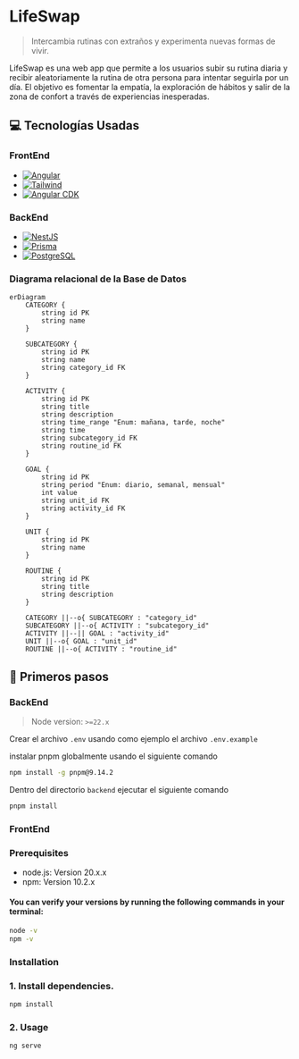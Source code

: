 # **LifeSwap**

> Intercambia rutinas con extraños y experimenta nuevas formas de vivir.

LifeSwap es una web app que permite a los usuarios subir su rutina diaria y recibir aleatoriamente la rutina de otra persona para intentar seguirla por un día. El objetivo es fomentar la empatía, la exploración de hábitos y salir de la zona de confort a través de experiencias inesperadas.

## 💻 Tecnologías Usadas
### FrontEnd

* [![Angular][Angular.io]][Angular-url]
* [![Tailwind][Tailwind]][Tailwind-Angular-url]
* [![Angular CDK][Angular-CDK]][Angular-CDK-url]

### BackEnd

* [![NestJS][nestjs.com]][NestJS-url]
* [![Prisma][prisma.io]][Prisma-url]
* [![PostgreSQL][postgresql.org]][PostgreSQL-url]

### Diagrama relacional de la Base de Datos
```mermaid
erDiagram
    CATEGORY {
        string id PK
        string name
    }

    SUBCATEGORY {
        string id PK
        string name
        string category_id FK
    }

    ACTIVITY {
        string id PK
        string title
        string description
        string time_range "Enum: mañana, tarde, noche"
        string time
        string subcategory_id FK
        string routine_id FK
    }

    GOAL {
        string id PK
        string period "Enum: diario, semanal, mensual"
        int value
        string unit_id FK
        string activity_id FK
    }

    UNIT {
        string id PK
        string name
    }

    ROUTINE {
        string id PK
        string title
        string description
    }

    CATEGORY ||--o{ SUBCATEGORY : "category_id"
    SUBCATEGORY ||--o{ ACTIVITY : "subcategory_id"
    ACTIVITY ||--|| GOAL : "activity_id"
    UNIT ||--o{ GOAL : "unit_id"
    ROUTINE ||--o{ ACTIVITY : "routine_id"
```

## 🚀 Primeros pasos
### BackEnd
> Node version: ```>=22.x```

Crear el archivo ```.env``` usando como ejemplo el archivo ```.env.example```

instalar pnpm globalmente usando el siguiente comando
```bash
npm install -g pnpm@9.14.2
```

Dentro del directorio ```backend``` ejecutar el siguiente comando
```bash
pnpm install
```

### FrontEnd
### Prerequisites
* node.js: Version 20.x.x
* npm: Version 10.2.x 
#### You can verify your versions by running the following commands in your terminal:

```bash
node -v
npm -v
```
### Installation
### 1. Install dependencies.
```bash
npm install
```
### 2. Usage
```bash
ng serve
```

<!-- MARKDOWN LINKS & IMAGES -->
[Angular.io]: https://img.shields.io/badge/Angular-DD0031?style=for-the-badge&logo=angular&logoColor=white
[Angular-url]: https://angular.io/
[Tailwind]: https://img.shields.io/badge/-Tailwind%20CSS-%231a202c?style=for-the-badge&logo=tailwind-css
[Tailwind-Angular-url]:https://tailwindcss.com/docs/installation/framework-guides/angular

[Angular-CDK]: https://img.shields.io/badge/%20-Angular%20Material-blue?style=for-the-badge&logo=angular
[Angular-CDK-url]:https://material.angular.io/cdk/categories

[nestjs.com]: https://img.shields.io/badge/nestjs-E0234E?style=for-the-badge&logo=nestjs&logoColor=white
[NestJS-url]: https://nestjs.com/
[postgresql.org]: https://img.shields.io/badge/postgresql-4169e1?style=for-the-badge&logo=postgresql&logoColor=white
[PostgreSQL-url]: https://www.postgresql.org/
[prisma.io]: https://img.shields.io/badge/Prisma-3982CE?style=for-the-badge&logo=Prisma&logoColor=white
[Prisma-url]: https://www.prisma.io/